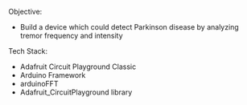 Objective:
- Build a device which could detect Parkinson disease by analyzing tremor frequency and intensity

Tech Stack:
- Adafruit Circuit Playground Classic
- Arduino Framework
- arduinoFFT
- Adafruit_CircuitPlayground library
